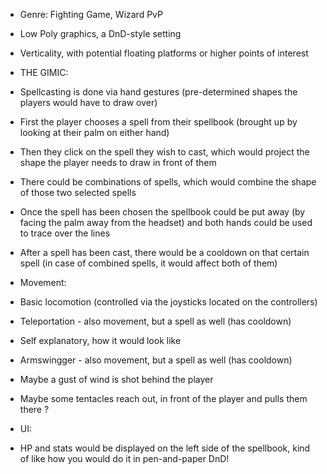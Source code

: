 - Genre: Fighting Game, Wizard PvP
- Low Poly graphics, a DnD-style setting
- Verticality, with potential floating platforms or higher points of interest

- THE GIMIC:
 - Spellcasting is done via hand gestures (pre-determined shapes the players would have to draw over)
 - First the player chooses a spell from their spellbook (brought up by looking at their palm on either hand)
 - Then they click on the spell they wish to cast, which would project the shape the player needs to draw in front of them
 - There could be combinations of spells, which would combine the shape of those two selected spells
 - Once the spell has been chosen the spellbook could be put away (by facing the palm away from the headset) and both hands could be used to trace over the lines
 - After a spell has been cast, there would be a cooldown on that certain spell (in case of combined spells, it would affect both of them)
- Movement:
 - Basic locomotion (controlled via the joysticks located on the controllers)
 - Teleportation - also movement, but a spell as well (has cooldown)
 - Self explanatory, how it would look like
 - Armswingger - also movement, but a spell as well (has cooldown)
  - Maybe a gust of wind is shot behind the player
  - Maybe some tentacles reach out, in front of the player and pulls them there ?
- UI:
 - HP and stats would be displayed on the left side of the spellbook, kind of like how you would do it in pen-and-paper DnD!
